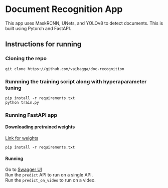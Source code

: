 # Document Recognition App
This app uses MaskRCNN, UNets, and YOLOv8 to detect documents. This is built using Pytorch and FastAPI.

## Instructions for running
### Cloning the repo
```git clone https://github.com/vaibagga/doc-recognition```

### Runnning the training script along with hyperaparameter tuning
```pip install -r requirements.txt``` <br>
```python train.py```

### Running FastAPI app
#### Downloading pretrained weights
<a href="https://drive.google.com/file/d/1_ZTU1KcnR7prQIKw0zUCFXdcORICzRb8/view?usp=drive_link"> Link for weights </a>
<br>

```pip install -r requirements.txt```

#### Running
Go to <a href="http://0.0.0.0:8000/docs"> Swagger UI </a><br>
Run the ```predict``` API to run on a single API. <br>
Run the ``predict_on_video`` to run on a video.
